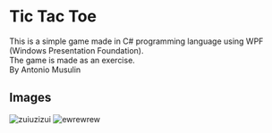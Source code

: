 # Tic Tac Toe

This is a simple game made in C# programming language using WPF (Windows Presentation Foundation).  
The game is made as an exercise.  
By Antonio Musulin  

## Images  
![zuiuzizui](https://user-images.githubusercontent.com/62606515/137915893-20942eec-b7d0-4baf-ae79-aa62fe799fce.PNG)
![ewrewrew](https://user-images.githubusercontent.com/62606515/137915908-54740bc8-a3b8-431b-a315-1860426aaaef.PNG)
